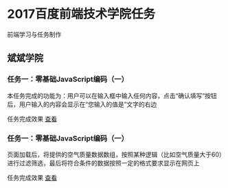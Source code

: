 # 2017百度前端技术学院任务

前端学习与任务制作

## 斌斌学院

### 任务一：零基础JavaScript编码（一）

本任务完成的功能为：用户可以在输入框中输入任何内容，点击“确认填写”按钮后，用户输入的内容会显示在“您输入的值是”文字的右边

任务完成效果 [查看](http://chenliwen.tech/IFE2017/binbin/task01/index.html)


### 任务一：零基础JavaScript编码（一）

页面加载后，将提供的空气质量数据数组，按照某种逻辑（比如空气质量大于60）进行过滤筛选，最后将符合条件的数据按照一定的格式要求显示在网页上

任务完成效果 [查看](http://chenliwen.tech/IFE2017/binbin/task02/index.html)